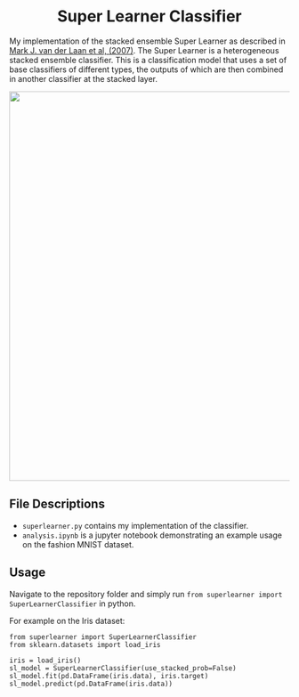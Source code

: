 <div align='center'>
  
# Super Learner Classifier
</div>

My implementation of the stacked ensemble Super Learner as described in [Mark J. van der Laan et al, (2007)](https://biostats.bepress.com/ucbbiostat/paper222/). The Super Learner is a heterogeneous stacked ensemble classifier. This is a classification model that uses a set of base classifiers of different types, the outputs of which are then combined in another classifier at the stacked layer.

<p align="center">
<img src="https://github.com/alanjeffares/super_learner/blob/master/fig1.png"  width="700">
</p>

## File Descriptions
* `superlearner.py` contains my implementation of the classifier.
* `analysis.ipynb` is a jupyter notebook demonstrating an example usage on the fashion MNIST dataset.

## Usage
Navigate to the repository folder and simply run `from superlearner import SuperLearnerClassifier` in python.

For example on the Iris dataset:
```
from superlearner import SuperLearnerClassifier
from sklearn.datasets import load_iris

iris = load_iris()
sl_model = SuperLearnerClassifier(use_stacked_prob=False)
sl_model.fit(pd.DataFrame(iris.data), iris.target)
sl_model.predict(pd.DataFrame(iris.data))
```
